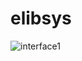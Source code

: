 # elibsys

![interface1](https://user-images.githubusercontent.com/46943991/146655991-ab73af9a-0e15-49a9-9877-26861620ee6d.jpeg)
